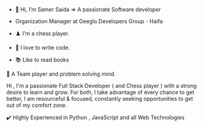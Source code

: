 - 👋 Hi, I’m Samer Saida => A passionate Software developer
- Organization Manager at Geeglo Developers Group - Haifa

- ♟️ I'm a chess player.
- 💪 I love to write code.
- 📚 Like to read books


🧪 A Team player and problem solving mind.

Hi , I'm a passionate Full Stack Developer ( and Chess player ) with a strong desire to learn and grow. For both, I take advantage of every chance to get better, I am resourceful & focused, constantly seeking opportunities to get out of my comfort zone.

✔️ Highly Experienced in Python , JavaScript and all Web Technologies

